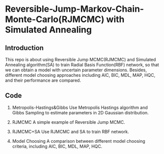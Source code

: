 # Reversible-Jump-Markov-Chain-Monte-Carlo(RJMCMC) with Simulated Annealing

## Introduction

This repo is about using Reversible Jump MCMC(RJMCMC) and Simulated Annealing algorithm(SA) to train Radial Basis Function(RBF) network, so that we can obtain a model with uncertain parameter dimensions. Besides, different model choosing approaches including AIC, BIC, MDL, MAP, HQC, and their performance are compared.

## Code

1. Metropolis-Hastings&Gibbs 
Use Metropolis Hastings algorithm and Gibbs Sampling to estimate parameters in 2D Gaussian distribution.

2. RJMCMC
A simple example of Reversible Jump MCMC.

3. RJMCMC+SA
Use RJMCMC and SA to train RBF network.

4. Model Choosing
A comparison between different model choosing criteria, including AIC, BIC, MDL, MAP, HQC.
